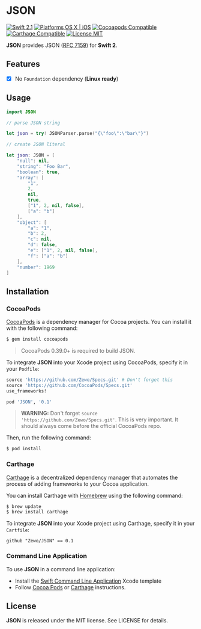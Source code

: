 JSON
====

[![Swift 2.1](https://img.shields.io/badge/Swift-2.1-orange.svg?style=flat)](https://developer.apple.com/swift/)
[![Platforms OS X | iOS](https://img.shields.io/badge/Platforms-OS%20X%20%7C%20iOS-lightgray.svg?style=flat)](https://developer.apple.com/swift/)
[![Cocoapods Compatible](https://img.shields.io/badge/Cocoapods-Compatible-4BC51D.svg?style=flat)](https://cocoapods.org/pods/Venice)
[![Carthage Compatible](https://img.shields.io/badge/Carthage-Compatible-4BC51D.svg?style=flat)](https://github.com/Carthage/Carthage)
[![License MIT](https://img.shields.io/badge/License-MIT-blue.svg?style=flat)](https://github.com/Carthage/Carthage)

**JSON** provides JSON ([RFC 7159](http://tools.ietf.org/html/rfc7159)) for **Swift 2**.

## Features

- [x] No `Foundation` dependency (**Linux ready**)

## Usage

```swift
import JSON

// parse JSON string

let json = try! JSONParser.parse("{\"foo\":\"bar\"}")

// create JSON literal

let json: JSON = [
    "null": nil,
    "string": "Foo Bar",
    "boolean": true,
    "array": [
        "1",
        2,
        nil,
        true,
        ["1", 2, nil, false],
        ["a": "b"]
    ],
    "object": [
        "a": "1",
        "b": 2,
        "c": nil,
        "d": false,
        "e": ["1", 2, nil, false],
        "f": ["a": "b"]
    ],
    "number": 1969
]
```

## Installation

### CocoaPods

[CocoaPods](http://cocoapods.org) is a dependency manager for Cocoa projects. You can install it with the following command:

```bash
$ gem install cocoapods
```

> CocoaPods 0.39.0+ is required to build JSON.

To integrate **JSON** into your Xcode project using CocoaPods, specify it in your `Podfile`:

```ruby
source 'https://github.com/Zewo/Specs.git' # Don't forget this
source 'https://github.com/CocoaPods/Specs.git'
use_frameworks!

pod 'JSON', '0.1'
```
> **WARNING:** Don't forget  `source 'https://github.com/Zewo/Specs.git'`. This is very important. It should always come before the official CocoaPods repo.

Then, run the following command:

```bash
$ pod install
```

### Carthage

[Carthage](https://github.com/Carthage/Carthage) is a decentralized dependency manager that automates the process of adding frameworks to your Cocoa application.

You can install Carthage with [Homebrew](http://brew.sh/) using the following command:

```bash
$ brew update
$ brew install carthage
```

To integrate **JSON** into your Xcode project using Carthage, specify it in your `Cartfile`:

```ogdl
github "Zewo/JSON" == 0.1
```

### Command Line Application

To use **JSON** in a command line application:

- Install the [Swift Command Line Application](https://github.com/Zewo/Swift-Command-Line-Application-Template) Xcode template
- Follow [Cocoa Pods](#cocoapods) or [Carthage](#carthage) instructions.

License
-------

**JSON** is released under the MIT license. See LICENSE for details.
